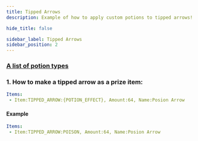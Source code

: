 ```yaml
---
title: Tipped Arrows
description: Example of how to apply custom potions to tipped arrows!

hide_title: false

sidebar_label: Tipped Arrows
sidebar_position: 2
---
```

### [A list of potion types](https://jd.papermc.io/paper/1.21.4/org/bukkit/potion/PotionType.html)

### 1. How to make a tipped arrow as a prize item:
```yml
Items:
 - Item:TIPPED_ARROW:{POTION_EFFECT}, Amount:64, Name:Posion Arrow
```
#### Example
```yml
Items:
 - Item:TIPPED_ARROW:POISON, Amount:64, Name:Posion Arrow
```